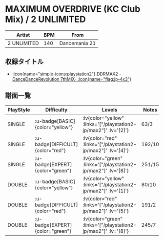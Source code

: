 # MAXIMUM OVERDRIVE (KC Club Mix) / 2 UNLIMITED

|Artist|BPM|From|
|------|---|----|
|2 UNLIMITED|140|Dancemania 21|

## 収録タイトル

- [ :icon{name="simple-icons:playstation2"} DDRMAX2 -DanceDanceRevolution 7thMIX- :icon{name="flag:jp-4x3"} ](/playstation2-jp/max2)

## 譜面一覧

|PlayStyle|Difficulty|Levels|Notes|Movie|
|---------|----------|------|-----|-----|
|SINGLE| :u-badge[BASIC]{color="yellow"} | :lv{color="yellow" :links='["/playstation2-jp/max2"]' :lv='[2]'} |63/3||
|SINGLE| :u-badge[DIFFICULT]{color="red"} | :lv{color="red" :links='["/playstation2-jp/max2"]' :lv='[4]'} |192/10||
|SINGLE| :u-badge[EXPERT]{color="green"} | :lv{color="green" :links='["/playstation2-jp/max2"]' :lv='[8]'} |251/15||
|DOUBLE| :u-badge[BASIC]{color="yellow"} | :lv{color="yellow" :links='["/playstation2-jp/max2"]' :lv='[1]'} |80/10||
|DOUBLE| :u-badge[DIFFICULT]{color="red"} | :lv{color="red" :links='["/playstation2-jp/max2"]' :lv='[5]'} |191/2||
|DOUBLE| :u-badge[EXPERT]{color="green"} | :lv{color="green" :links='["/playstation2-jp/max2"]' :lv='[8]'} |245/7||
